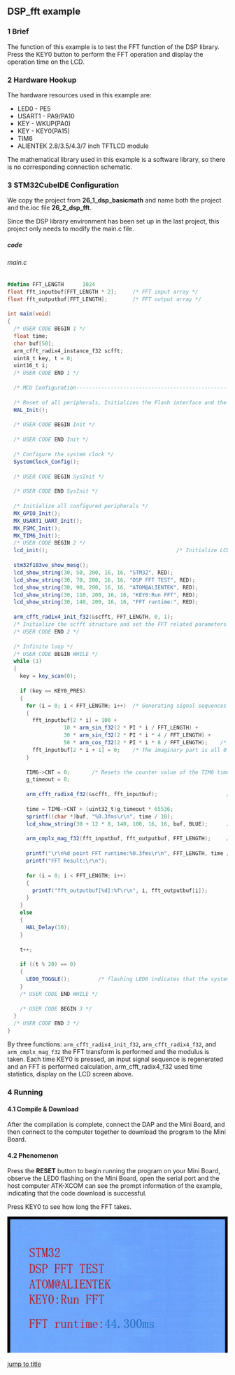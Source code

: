 ## DSP_fft example<a name="brief"></a>


### 1 Brief
The function of this example is to test the FFT function of the DSP library. Press the KEY0 button to perform the FFT operation and display the operation time on the LCD.
### 2 Hardware Hookup
The hardware resources used in this example are:
+ LED0 - PE5
+ USART1 - PA9/PA10
+ KEY - WKUP(PA0)
+ KEY - KEY0(PA15)
+ TIM6
+ ALIENTEK  2.8/3.5/4.3/7 inch TFTLCD module

The mathematical library used in this example is a software library, so there is no corresponding connection schematic.

### 3 STM32CubeIDE Configuration

We copy the project from  **26_1_dsp_basicmath** and name both the project and the.ioc file **26_2_dsp_fft**. 

Since the DSP library environment has been set up in the last project, this project only needs to modify the main.c file.


##### code

###### main.c
```c#
#define FFT_LENGTH      1024
float fft_inputbuf[FFT_LENGTH * 2];     /* FFT input array */
float fft_outputbuf[FFT_LENGTH];        /* FFT output array */

int main(void)
{
  /* USER CODE BEGIN 1 */
  float time;
  char buf[50];
  arm_cfft_radix4_instance_f32 scfft;
  uint8_t key, t = 0;
  uint16_t i;
  /* USER CODE END 1 */

  /* MCU Configuration--------------------------------------------------------*/

  /* Reset of all peripherals, Initializes the Flash interface and the Systick. */
  HAL_Init();

  /* USER CODE BEGIN Init */

  /* USER CODE END Init */

  /* Configure the system clock */
  SystemClock_Config();

  /* USER CODE BEGIN SysInit */

  /* USER CODE END SysInit */

  /* Initialize all configured peripherals */
  MX_GPIO_Init();
  MX_USART1_UART_Init();
  MX_FSMC_Init();
  MX_TIM6_Init();
  /* USER CODE BEGIN 2 */
  lcd_init();                                         /* Initialize LCD */

  stm32f103ve_show_mesg();
  lcd_show_string(30, 50, 200, 16, 16, "STM32", RED);
  lcd_show_string(30, 70, 200, 16, 16, "DSP FFT TEST", RED);
  lcd_show_string(30, 90, 200, 16, 16, "ATOM@ALIENTEK", RED);
  lcd_show_string(30, 110, 200, 16, 16, "KEY0:Run FFT", RED);
  lcd_show_string(30, 140, 200, 16, 16, "FFT runtime:", RED);

  arm_cfft_radix4_init_f32(&scfft, FFT_LENGTH, 0, 1);
  /* Initialize the scfft structure and set the FFT related parameters */
  /* USER CODE END 2 */

  /* Infinite loop */
  /* USER CODE BEGIN WHILE */
  while (1)
  {
    key = key_scan(0);

    if (key == KEY0_PRES)
    {
      for (i = 0; i < FFT_LENGTH; i++)	/* Generating signal sequences */
      {
        fft_inputbuf[2 * i] = 100 +
                  10 * arm_sin_f32(2 * PI * i / FFT_LENGTH) +
                  30 * arm_sin_f32(2 * PI * i * 4 / FFT_LENGTH) +
                  50 * arm_cos_f32(2 * PI * i * 8 / FFT_LENGTH);    /* Generate the real part of the input signal */
        fft_inputbuf[2 * i + 1] = 0;    /* The imaginary part is all 0 */
      }

      TIM6->CNT = 0;       /* Resets the counter value of the TIM6 timer */
      g_timeout = 0;

      arm_cfft_radix4_f32(&scfft, fft_inputbuf);                      /* FFT calculation (radix 4) */

      time = TIM6->CNT + (uint32_t)g_timeout * 65536;        	        /* Time taken to calculate */
      sprintf((char *)buf, "%0.3fms\r\n", time / 10);
      lcd_show_string(30 + 12 * 8, 140, 100, 16, 16, buf, BLUE);      /* Displaying the running time */

      arm_cmplx_mag_f32(fft_inputbuf, fft_outputbuf, FFT_LENGTH);     /* The magnitude is obtained modulo the complex number of the operation result */

      printf("\r\n%d point FFT runtime:%0.3fms\r\n", FFT_LENGTH, time / 1000);
      printf("FFT Result:\r\n");

      for (i = 0; i < FFT_LENGTH; i++)
      {
        printf("fft_outputbuf[%d]:%f\r\n", i, fft_outputbuf[i]);
      }
    }
    else
    {
      HAL_Delay(10);
    }

    t++;

    if ((t % 20) == 0)
    {
      LED0_TOGGLE();         /* flashing LED0 indicates that the system is running */
    }
    /* USER CODE END WHILE */

    /* USER CODE BEGIN 3 */
  }
  /* USER CODE END 3 */
}
```
By three functions: ``arm_cfft_radix4_init_f32``, ``arm_cfft_radix4_f32``, and ``arm_cmplx_mag_f32`` the FFT transform is performed and the modulus is taken. Each time KEY0 is pressed, an input signal sequence is regenerated and an FFT is performed calculation, arm_cfft_radix4_f32 used time statistics, display on the LCD screen above.

### 4 Running
#### 4.1 Compile & Download
After the compilation is complete, connect the DAP and the Mini Board, and then connect to the computer together to download the program to the Mini Board.
#### 4.2 Phenomenon
Press the **RESET** button to begin running the program on your Mini Board, observe the LED0 flashing on the Mini Board, open the serial port and the host computer ATK-XCOM can see the prompt information of the example, indicating that the code download is successful. 

Press KEY0 to see how long the FFT takes.

<img src="../../1_docs/3_figures/26_2_dsp_fft/01.png">

[jump to title](#brief)

